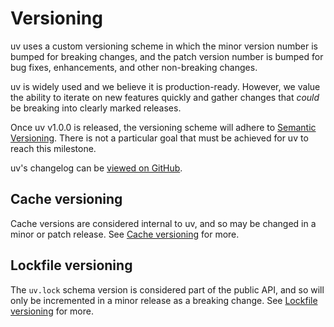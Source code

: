 # Versioning

uv uses a custom versioning scheme in which the minor version number is bumped for breaking changes,
and the patch version number is bumped for bug fixes, enhancements, and other non-breaking changes.

uv is widely used and we believe it is production-ready. However, we value the ability to iterate on
new features quickly and gather changes that _could_ be breaking into clearly marked releases.

Once uv v1.0.0 is released, the versioning scheme will adhere to
[Semantic Versioning](https://semver.org/). There is not a particular goal that must be achieved for
uv to reach this milestone.

uv's changelog can be [viewed on GitHub](https://github.com/astral-sh/uv/blob/main/CHANGELOG.md).

## Cache versioning

Cache versions are considered internal to uv, and so may be changed in a minor or patch release. See
[Cache versioning](../../concepts/cache.md#cache-versioning) for more.

## Lockfile versioning

The `uv.lock` schema version is considered part of the public API, and so will only be incremented
in a minor release as a breaking change. See
[Lockfile versioning](../../concepts/resolution.md#lockfile-versioning) for more.
